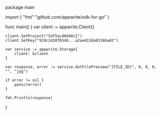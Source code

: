 package main

import (
    "fmt"
    "github.com/appwrite/sdk-for-go"
)

func main() {
    var client := appwrite.Client{}

    client.SetProject("5df5acd0d48c2")
    client.SetKey("919c2d18fb5d4...a2ae413da83346ad2")

    var service := appwrite.Storage{
        client: &client
    }

    var response, error := service.GetFilePreview("[FILE_ID]", 0, 0, 0, "", "jpg")

    if error != nil {
        panic(error)
    }

    fmt.Println(response)
}